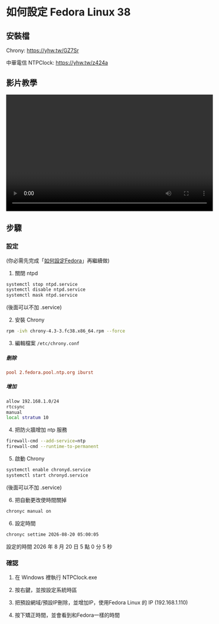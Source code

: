 # 如何設定 Fedora Linux 38

## 安裝檔

Chrony: https://yhw.tw/GZ7Sr

中華電信 NTPClock: https://yhw.tw/z424a

## 影片教學

<video width="560" height="315" controls>
我還沒做ㄟ
</video>


## 步驟

### 設定

(你必需先完成「[如何設定Fedora](/fedora/how-to-setup-fedora-linux-2.md)」再繼續做)

1. 關閉 ntpd

```bash
systemctl stop ntpd.service
systemctl disable ntpd.service
systemctl mask ntpd.service
```

(後面可以不加 .service)

2. 安裝 Chrony

```bash
rpm -ivh chrony-4.3-3.fc38.x86_64.rpm --force
```

3. 編輯檔案 ```/etc/chrony.conf```

##### 刪除
```conf
pool 2.fedora.pool.ntp.org iburst
```

##### 增加
```bash
allow 192.168.1.0/24
rtcsync
manual
local stratum 10
```

4. 把防火牆增加 ntp 服務
```bash
firewall-cmd --add-service=ntp
firewall-cmd --runtime-to-permanent
```

5. 啟動 Chrony

```bash
systemctl enable chronyd.service
systemctl start chronyd.service
```
(後面可以不加 .service)

6. 把自動更改使時間關掉   

```bash
chronyc manual on
```


6. 設定時間
```bash
chronyc settime 2026-08-20 05:00:05
```
設定的時間 2026 年 8 月 20 日 5 點 0 分 5 秒

### 確認

1. 在 Windows 裡執行 NTPClock.exe

2. 按右鍵，並按設定系統時區

3. 把預設網域/預設IP刪除，並增加IP，使用Fedora Linux 的 IP (192.168.1.110)

4. 按下矯正時間，並會看到和Fedora一樣的時間